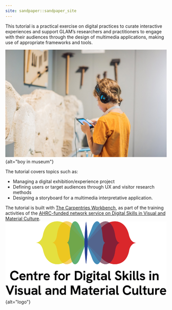 ```yaml
---
site: sandpaper::sandpaper_site
---
```



This tutorial is a practical exercise on digital practices to curate interactive experiences and support GLAM’s researchers and practitioners to engage with their audiences through the design of multimedia applications, making use of appropriate frameworks and tools. 

![Boy looking at sculptures and listening to audio guide at museum exhibition &copy; by galitskaya under Education License from Adobe Stock](episodes/fig/boy.jpg){alt="boy in museum"}

The tutorial covers topics such as: 

- Managing a digital exhibition/experience project 
- Defining users or target audiences through UX and visitor research methods 
- Designing a storyboard for a multimedia interpretative application. 


The tutorial is built with [The Carpentries Workbench](https://carpentries.github.io/sandpaper-docs/), as part of the training activities of the [AHRC-funded network service on Digital Skills in Visual and Material Culture](https://www.culturedigitalskills.org). 
![](episodes/fig/colorlogo_centre.png){alt="logo"}

